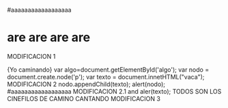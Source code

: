 #aaaaaaaaaaaaaaaaaa
# are are are are
MODIFICACION 1

{Yo caminando}
 var algo=document.getElementById('algo');
 var nodo = document.create.node('p');
var texto =  document.innetHTML("vaca");
MODIFICACION 2
nodo.appendChild(texto);
 alert(nodo);
#aaaaaaaaaaaaaaaaaa
MODIFICACION 2.1
 and aler(texto);
TODOS SON LOS CINEFILOS DE CAMINO CANTANDO
MODIFICACION 3

